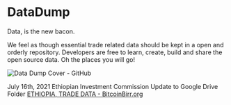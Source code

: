# DataDump

Data, is the new bacon. 

We feel as though essential trade related data should be kept in a open and orderly repository. Developers are free to learn, create, build and share the open source data. Oh the places you will go!

![Data Dump Cover - GitHub](https://user-images.githubusercontent.com/87287532/126027186-25f91ce0-6e74-4a4f-9aa3-d6ebe006b6f3.jpg)

July 16th, 2021
Ethiopian Investment Commission
Update to Google Drive Folder [ETHIOPIA, TRADE DATA - BitcoinBirr.org](https://drive.google.com/drive/folders/1ZyZ11vAhf32F05vOWf1NW5iZ3fJ97XEF?usp=sharing)
